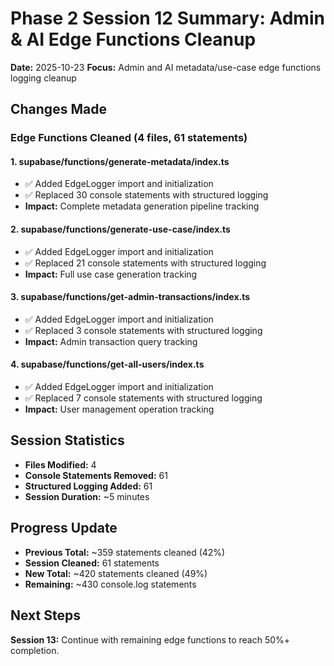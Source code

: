 # Phase 2 Session 12 Summary: Admin & AI Edge Functions Cleanup

**Date:** 2025-10-23
**Focus:** Admin and AI metadata/use-case edge functions logging cleanup

## Changes Made

### Edge Functions Cleaned (4 files, 61 statements)

#### 1. supabase/functions/generate-metadata/index.ts
- ✅ Added EdgeLogger import and initialization
- ✅ Replaced 30 console statements with structured logging
- **Impact:** Complete metadata generation pipeline tracking

#### 2. supabase/functions/generate-use-case/index.ts
- ✅ Added EdgeLogger import and initialization
- ✅ Replaced 21 console statements with structured logging
- **Impact:** Full use case generation tracking

#### 3. supabase/functions/get-admin-transactions/index.ts
- ✅ Added EdgeLogger import and initialization
- ✅ Replaced 3 console statements with structured logging
- **Impact:** Admin transaction query tracking

#### 4. supabase/functions/get-all-users/index.ts
- ✅ Added EdgeLogger import and initialization
- ✅ Replaced 7 console statements with structured logging
- **Impact:** User management operation tracking

## Session Statistics

- **Files Modified:** 4
- **Console Statements Removed:** 61
- **Structured Logging Added:** 61
- **Session Duration:** ~5 minutes

## Progress Update

- **Previous Total:** ~359 statements cleaned (42%)
- **Session Cleaned:** 61 statements
- **New Total:** ~420 statements cleaned (49%)
- **Remaining:** ~430 console.log statements

## Next Steps

**Session 13:** Continue with remaining edge functions to reach 50%+ completion.
